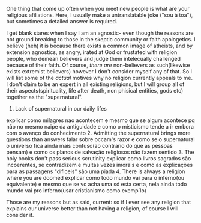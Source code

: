 One thing that come up often when you meet new people is what are your religious afiliations. Here, I usually make a untranslatable joke ("sou à toa"), but sometimes a detailed answer is required.

I get blank stares when I say I am an agnostic- even though the reasons are not ground breaking to those in the skeptic community or faith apologetics. I believe (heh) it is because there exists a common image of atheists, and by extension agnostics, as angry, irated at God or frustated with religion people, who demean believers and judge them intelecually challenged because of their faith. Of course, _there are_ non-believers as such(likewise exists extremist believers) however I don't consider myself any of that. So I will list some of the _actual_ motives why no religion currently appeals to me. I don't claim to be an expert in all existing religions, but I will group all of their aspects(spirituality, life after death, non phisical entities, gods etc) together as the "supernatural".

1. Lack of supernatural in our daily lifes


explicar como milagres nao acontecem e mesmo que se algum acontece pq não no mesmo naipe da antiguidade e como o misticismo tende a ir embora com o avanço do conhecimento
2. Admitting the supernatural brings more questions than answers
falar sobre occam's razor e como se o supernatural o universo fica ainda mais confuso(ao contrario do que as pessoas pensam) e como os planos de salvação religiosos não fazem sentido
3. The holy books don't pass serious scrutinity
explicar como livros sagrados são incoerentes, se contradizem e muitas vezes imorais e como as explicações para as passagens "dificeis" são uma piada
4. There is always a religion where you are doomed
explicar como todo mundo vai para o inferno(ou equivalente) e mesmo que se vc acha uma só esta certa, nela ainda todo mundo vai pro inferno(usar cristianismo como exemp´lo)

Those are my reasons but as said, current: so if I ever see any religion that explains our universe better than not having a religion, of course I will consider it.
